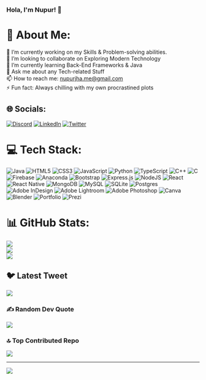 ### Hola, I'm Nupur! 👋
# 💫 About Me:

🔭 I’m currently working on my Skills & Problem-solving abilities.<br>👯 I’m looking to collaborate on Exploring Modern Technology<br>🌱 I’m currently learning Back-End Frameworks & Java<br>💬 Ask me about any Tech-related Stuff<br>📫 How to reach me: nupurjha.me@gmail.com<br>⚡ Fun fact: Always chilling with my own procrastined plots


## 🌐 Socials:
[![Discord](https://img.shields.io/badge/Discord-%237289DA.svg?logo=discord&logoColor=white)](https://discord.gg/nupurjha#7464)  [![LinkedIn](https://img.shields.io/badge/LinkedIn-%230077B5.svg?logo=linkedin&logoColor=white)](https://linkedin.com/in/nupurshivani/) [![Twitter](https://img.shields.io/badge/Twitter-%231DA1F2.svg?logo=Twitter&logoColor=white)](https://twitter.com/im_nupurshivani) 

# 💻 Tech Stack:
![Java](https://img.shields.io/badge/java-%23ED8B00.svg?style=for-the-badge&logo=java&logoColor=white) ![HTML5](https://img.shields.io/badge/html5-%23E34F26.svg?style=for-the-badge&logo=html5&logoColor=white) ![CSS3](https://img.shields.io/badge/css3-%231572B6.svg?style=for-the-badge&logo=css3&logoColor=white) ![JavaScript](https://img.shields.io/badge/javascript-%23323330.svg?style=for-the-badge&logo=javascript&logoColor=%23F7DF1E) ![Python](https://img.shields.io/badge/python-3670A0?style=for-the-badge&logo=python&logoColor=ffdd54) ![TypeScript](https://img.shields.io/badge/typescript-%23007ACC.svg?style=for-the-badge&logo=typescript&logoColor=white) ![C++](https://img.shields.io/badge/c++-%2300599C.svg?style=for-the-badge&logo=c%2B%2B&logoColor=white) ![C](https://img.shields.io/badge/c-%2300599C.svg?style=for-the-badge&logo=c&logoColor=white) ![Firebase](https://img.shields.io/badge/firebase-%23039BE5.svg?style=for-the-badge&logo=firebase) ![Anaconda](https://img.shields.io/badge/Anaconda-%2344A833.svg?style=for-the-badge&logo=anaconda&logoColor=white) ![Bootstrap](https://img.shields.io/badge/bootstrap-%23563D7C.svg?style=for-the-badge&logo=bootstrap&logoColor=white) ![Express.js](https://img.shields.io/badge/express.js-%23404d59.svg?style=for-the-badge&logo=express&logoColor=%2361DAFB) ![NodeJS](https://img.shields.io/badge/node.js-6DA55F?style=for-the-badge&logo=node.js&logoColor=white) ![React](https://img.shields.io/badge/react-%2320232a.svg?style=for-the-badge&logo=react&logoColor=%2361DAFB) ![React Native](https://img.shields.io/badge/react_native-%2320232a.svg?style=for-the-badge&logo=react&logoColor=%2361DAFB) ![MongoDB](https://img.shields.io/badge/MongoDB-%234ea94b.svg?style=for-the-badge&logo=mongodb&logoColor=white) ![MySQL](https://img.shields.io/badge/mysql-%2300f.svg?style=for-the-badge&logo=mysql&logoColor=white) ![SQLite](https://img.shields.io/badge/sqlite-%2307405e.svg?style=for-the-badge&logo=sqlite&logoColor=white) ![Postgres](https://img.shields.io/badge/postgres-%23316192.svg?style=for-the-badge&logo=postgresql&logoColor=white) ![Adobe InDesign](https://img.shields.io/badge/Adobe%20InDesign-49021F?style=for-the-badge&logo=adobeindesign&logoColor=white) ![Adobe Lightroom](https://img.shields.io/badge/Adobe%20Lightroom-31A8FF.svg?style=for-the-badge&logo=Adobe%20Lightroom&logoColor=white) ![Adobe Photoshop](https://img.shields.io/badge/adobephotoshop-%2331A8FF.svg?style=for-the-badge&logo=adobephotoshop&logoColor=white) ![Canva](https://img.shields.io/badge/Canva-%2300C4CC.svg?style=for-the-badge&logo=Canva&logoColor=white) ![Blender](https://img.shields.io/badge/blender-%23F5792A.svg?style=for-the-badge&logo=blender&logoColor=white) ![Portfolio](https://img.shields.io/badge/Portfolio-%23000000.svg?style=for-the-badge&logo=firefox&logoColor=#FF7139) ![Prezi](https://img.shields.io/badge/Prezi-%23000000.svg?style=for-the-badge&logo=Prezi&logoColor=white)
# 📊 GitHub Stats:
![](https://github-readme-stats.vercel.app/api?username=Nupurshivani&theme=monokai&hide_border=false&include_all_commits=true&count_private=false)<br/>
![](https://github-readme-streak-stats.herokuapp.com/?user=Nupurshivani&theme=monokai&hide_border=false)<br/>
![](https://github-readme-stats.vercel.app/api/top-langs/?username=Nupurshivani&theme=monokai&hide_border=false&include_all_commits=true&count_private=false&layout=compact)

## 🐦 Latest Tweet
[![](https://gtce.itsvg.in/api?username=im_nupurshivani)](https://github.com/VishwaGauravIn/github-twitter-card-embed)

### ✍️ Random Dev Quote
![](https://quotes-github-readme.vercel.app/api?type=horizontal&theme=radical)

### 🔝 Top Contributed Repo
![](https://github-contributor-stats.vercel.app/api?username=Nupurshivani&limit=5&theme=radical&combine_all_yearly_contributions=true)

---
[![](https://visitcount.itsvg.in/api?id=Nupurshivani&icon=0&color=0)](https://visitcount.itsvg.in)

<!-- Proudly created with GPRM ( https://gprm.itsvg.in ) -->
